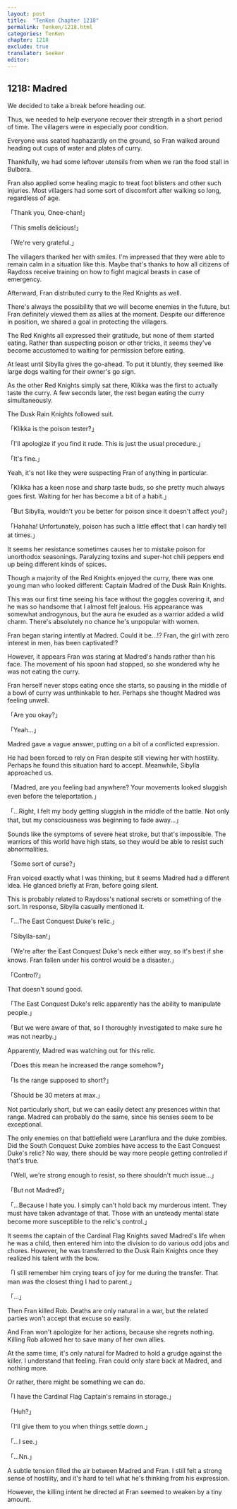 ```yaml
---
layout: post
title:  "TenKen Chapter 1218"
permalink: Tenken/1218.html
categories: TenKen
chapter: 1218
exclude: true
translator: Seeker
editor: 
---
```

<h2>1218: Madred</h2>

We decided to take a break before heading out.

Thus, we needed to help everyone recover their strength in a short period of time. The villagers were in especially poor condition.

Everyone was seated haphazardly on the ground, so Fran walked around heading out cups of water and plates of curry.

Thankfully, we had some leftover utensils from when we ran the food stall in Bulbora.

Fran also applied some healing magic to treat foot blisters and other such injuries. Most villagers had some sort of discomfort after walking so long, regardless of age.

「Thank you, Onee-chan!」

「This smells delicious!」

「We're very grateful.」

The villagers thanked her with smiles. I'm impressed that they were able to remain calm in a situation like this. Maybe that's thanks to how all citizens of Raydoss receive training on how to fight magical beasts in case of emergency.

Afterward, Fran distributed curry to the Red Knights as well.

There's always the possibility that we will become enemies in the future, but Fran definitely viewed them as allies at the moment. Despite our difference in position, we shared a goal in protecting the villagers.

The Red Knights all expressed their gratitude, but none of them started eating. Rather than suspecting poison or other tricks, it seems they've become accustomed to waiting for permission before eating.

At least until Sibylla gives the go-ahead. To put it bluntly, they seemed like large dogs waiting for their owner's go sign.

As the other Red Knights simply sat there, Klikka was the first to actually taste the curry. A few seconds later, the rest began eating the curry simultaneously.

The Dusk Rain Knights followed suit.

「Klikka is the poison tester?」

「I'll apologize if you find it rude. This is just the usual procedure.」

「It's fine.」

Yeah, it's not like they were suspecting Fran of anything in particular.

「Klikka has a keen nose and sharp taste buds, so she pretty much always goes first. Waiting for her has become a bit of a habit.」

「But Sibylla, wouldn't you be better for poison since it doesn't affect you?」

「Hahaha! Unfortunately, poison has such a little effect that I can hardly tell at times.」

It seems her resistance sometimes causes her to mistake poison for unorthodox seasonings. Paralyzing toxins and super-hot chili peppers end up being different kinds of spices.

Though a majority of the Red Knights enjoyed the curry, there was one young man who looked different: Captain Madred of the Dusk Rain Knights.

This was our first time seeing his face without the goggles covering it, and he was so handsome that I almost felt jealous. His appearance was somewhat androgynous, but the aura he exuded as a warrior added a wild charm. There's absolutely no chance he's unpopular with women.

Fran began staring intently at Madred. Could it be...!? Fran, the girl with zero interest in men, has been captivated!?

However, it appears Fran was staring at Madred's hands rather than his face. The movement of his spoon had stopped, so she wondered why he was not eating the curry.

Fran herself never stops eating once she starts, so pausing in the middle of a bowl of curry was unthinkable to her. Perhaps she thought Madred was feeling unwell.

「Are you okay?」

「Yeah...」

Madred gave a vague answer, putting on a bit of a conflicted expression.

He had been forced to rely on Fran despite still viewing her with hostility. Perhaps he found this situation hard to accept. Meanwhile, Sibylla approached us.

「Madred, are you feeling bad anywhere? Your movements looked sluggish even before the teleportation.」

「...Right, I felt my body getting sluggish in the middle of the battle. Not only that, but my consciousness was beginning to fade away...」

Sounds like the symptoms of severe heat stroke, but that's impossible. The warriors of this world have high stats, so they would be able to resist such abnormalities.

「Some sort of curse?」

Fran voiced exactly what I was thinking, but it seems Madred had a different idea. He glanced briefly at Fran, before going silent.

This is probably related to Raydoss's national secrets or something of the sort. In response, Sibylla casually mentioned it.

「...The East Conquest Duke's relic.」

「Sibylla-san!」

「We're after the East Conquest Duke's neck either way, so it's best if she knows. Fran fallen under his control would be a disaster.」

「Control?」

That doesn't sound good.

「The East Conquest Duke's relic apparently has the ability to manipulate people.」

「But we were aware of that, so I thoroughly investigated to make sure he was not nearby.」

Apparently, Madred was watching out for this relic.

「Does this mean he increased the range somehow?」

「Is the range supposed to short?」

「Should be 30 meters at max.」

Not particularly short, but we can easily detect any presences within that range. Madred can probably do the same, since his senses seem to be exceptional.

The only enemies on that battlefield were Laranflura and the duke zombies. Did the South Conquest Duke zombies have access to the East Conquest Duke's relic? No way, there should be way more people getting controlled if that's true.

「Well, we're strong enough to resist, so there shouldn't much issue...」

「But not Madred?」

「...Because I hate you. I simply can't hold back my murderous intent. They must have taken advantage of that. Those with an unsteady mental state become more susceptible to the relic's control.」

It seems the captain of the Cardinal Flag Knights saved Madred's life when he was a child, then entered him into the division to do various odd jobs and chores. However, he was transferred to the Dusk Rain Knights once they realized his talent with the bow.

「I still remember him crying tears of joy for me during the transfer. That man was the closest thing I had to parent.」

「...」

Then Fran killed Rob. Deaths are only natural in a war, but the related parties won't accept that excuse so easily.

And Fran won't apologize for her actions, because she regrets nothing. Killing Rob allowed her to save many of her own allies.

At the same time, it's only natural for Madred to hold a grudge against the killer. I understand that feeling. Fran could only stare back at Madred, and nothing more.

Or rather, there might be something we can do.

「I have the Cardinal Flag Captain's remains in storage.」

「Huh?」

「I'll give them to you when things settle down.」

「...I see.」

「...Nn.」

A subtle tension filled the air between Madred and Fran. I still felt a strong sense of hostility, and it's hard to tell what he's thinking from his expression.

However, the killing intent he directed at Fran seemed to weaken by a tiny amount.



